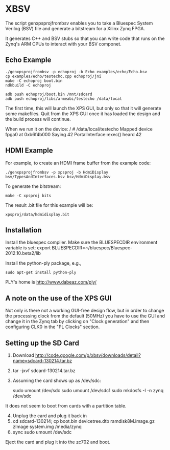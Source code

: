XBSV
====

The script genxpsprojfrombsv enables you to take a Bluespec System
Verilog (BSV) file and generate a bitstream for a Xilinx Zynq FPGA. 

It generates C++ and BSV stubs so that you can write code that runs on
the Zynq's ARM CPUs to interact with your BSV componet.

Echo Example
------------

    ./genxpsprojfrombsv -p echoproj -b Echo examples/echo/Echo.bsv
    cp examples/echo/testecho.cpp echoproj/jni
    make -C echoproj boot.bin
    ndkbuild -C echoproj

    adb push echoproj/boot.bin /mnt/sdcard
    adb push echoproj/libs/armeabi/testecho /data/local

The first time, this will launch the XPS GUI, but only so that it will
generate some makefiles. Quit from the XPS GUI once it has loaded the
design and the build process will continue.

When we run it on the device:
    / # /data/local/testecho 
    Mapped device fpga0 at 0xb6f4b000
    Saying 42
    PortalInterface::exec()
    heard 42


HDMI Example
------------

For example, to create an HDMI frame buffer from the example code:

    ./genxpsprojfrombsv -p xpsproj -b HdmiDisplay bsv/TypesAndInterfaces.bsv bsv/HdmiDisplay.bsv

To generate the bitstream:

    make -C xpsproj bits

The result .bit file for this example will be:

    xpsproj/data/hdmidisplay.bit


Installation
------------

Install the bluespec compiler. Make sure the BLUESPECDIR environment
variable is set:
    export BLUESPECDIR=~/bluespec/Bluespec-2012.10.beta2/lib
	
Install the python-ply package, e.g.,

    sudo apt-get install python-ply

PLY's home is http://www.dabeaz.com/ply/

A note on the use of the XPS GUI
---------------------------------

Not only is there not a working GUI-free design flow, but in order to
change the processing clock from the default (50MHz) you have to use
the GUI and change it in the Zynq tab by clicking on "Clock
generation" and then configuring CLK0 in the "PL Clocks" section.

Setting up the SD Card
----------------------

1. Download http://code.google.com/p/xbsv/downloads/detail?name=sdcard-130214.tar.bz
2. tar -jxvf sdcard-130214.tar.bz
3. Assuming the card shows up as /dev/sdc:

   sudo umount /dev/sdc
   sudo umount /dev/sdc1
   sudo mkdosfs -I -n zynq /dev/sdc

It does not seem to boot from cards with a partition table.

4. Unplug the card and plug it back in
5. cd sdcard-130214; cp boot.bin devicetree.dtb ramdisk8M.image.gz zImage system.img /media/zynq
5. sync
   sudo umount /dev/sdc

Eject the card and plug it into the zc702 and boot.
